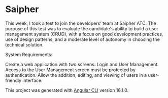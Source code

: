 # Saipher

This week, I took a test to join the developers' team at Saipher ATC. 
The purpose of this test was to evaluate the candidate's ability to build a user management system (CRUD), with a focus on good development practices, use of design patterns, and a moderate level of autonomy in choosing the technical solution.

System Requirements:

Create a web application with two screens: Login and User Management.
Access to the User Management screen must be protected by authentication.
Allow the addition, editing, and viewing of users in a user-friendly interface.





This project was generated with [Angular CLI](https://github.com/angular/angular-cli) version 16.1.0.


